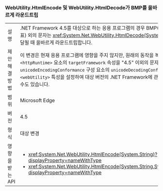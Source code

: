 ### <a name="webutilityhtmlencode-and-webutilityhtmldecode-round-trip-bmp-correctly"></a>WebUtility.HtmlEncode 및 WebUtility.HtmlDecode가 BMP를 올바르게 라운드트립

|   |   |
|---|---|
|설명|.NET Framework 4.5를 대상으로 하는 응용 프로그램의 경우 BMP(기본적인 다국어 문자표) 외의 문자는 <xref:System.Net.WebUtility.HtmlDecode(System.String)> 메서드에 전달될 때 올바르게 라운드트립합니다.|
|제안 해결 방법|이 변경은 현재 응용 프로그램에 영향을 주지 않지만, 원래의 동작을 복원하려면 <code>&lt;httpRuntime&gt;</code> 요소의 <code>targetFramework</code> 속성을 &quot;4.5&quot; 이외의 문자열로 설정합니다. <code>unicodeEncodingConformance</code> 구성 요소의 <code>unicodeDecodingConformance</code> 및 <code>&lt;webUtility&gt;</code> 특성을 설정하여 대상 버전의 .NET Framework에 관계없이 이 동작을 제어할 수도 있습니다.|
|범위|Microsoft Edge|
|버전|4.5|
|형식|대상 변경|
|영향을 받는 API|<ul><li><xref:System.Net.WebUtility.HtmlEncode(System.String)?displayProperty=nameWithType></li><li><xref:System.Net.WebUtility.HtmlEncode(System.String,System.IO.TextWriter)?displayProperty=nameWithType></li></ul>|

